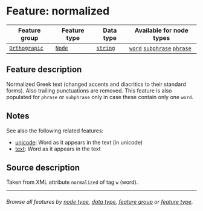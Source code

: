 # Feature: normalized <a name="start"></a>

Feature group | Feature type | Data type | Available for node types
---  | --- | --- | ---
[`Orthograpic`](featuresbygroup.md#orthograpic-features) | [`Node`](featuresbyfeaturetype.md#node-features) | [`string`](featuresbydatatype.md#string-datatype) | [`word`](featuresbynodetype.md#word-nodes) [`subphrase`](featuresbynodetype.md#subphrase-nodes) [`phrase`](featuresbynodetype.md#phrase-nodes)

## Feature description

Normalized Greek text (changed accents and diacritics to their standard forms). Also trailing punctuations are removed.
This feature is also populated for `phrase` or `subphrase` only in case these contain only one `word`.

## Notes

See also the following related features:
   * [unicode](unicode.md#start): Word as it appears in the text (in unicode)
   * [text](text.md#start): Word as it appears in the text

## Source description

Taken from XML attribute `normalized` of tag `w` (word).

---
###### *Browse all features by [node type](featuresbynodetype.md#start), [data type](featuresbydatatype.md#start), [feature group](featuresbygroup.md#start) or [feature type](featuresbyfeaturetype.md#start).*

